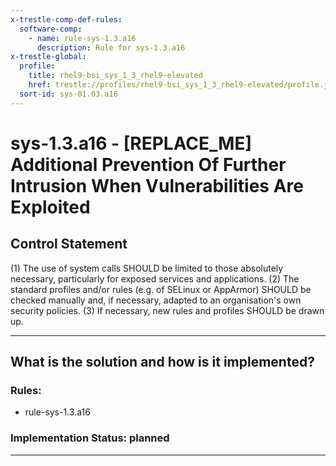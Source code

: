 ```yaml
---
x-trestle-comp-def-rules:
  software-comp:
    - name: rule-sys-1.3.a16
      description: Rule for sys-1.3.a16
x-trestle-global:
  profile:
    title: rhel9-bsi_sys_1_3_rhel9-elevated
    href: trestle://profiles/rhel9-bsi_sys_1_3_rhel9-elevated/profile.json
  sort-id: sys-01.03.a16
---
```


# sys-1.3.a16 - \[REPLACE_ME\] Additional Prevention Of Further Intrusion When Vulnerabilities Are Exploited

## Control Statement

(1) The use of system calls SHOULD be limited to those absolutely necessary, particularly for
exposed services and applications. (2) The standard profiles and/or rules (e.g. of SELinux or
AppArmor) SHOULD be checked manually and, if necessary, adapted to an organisation's own
security policies. (3) If necessary, new rules and profiles SHOULD be drawn up.

______________________________________________________________________

## What is the solution and how is it implemented?

<!-- For implementation status enter one of: implemented, partial, planned, alternative, not-applicable -->

<!-- Note that the list of rules under ### Rules: is read-only and changes will not be captured after assembly to JSON -->

<!-- Add control implementation description here for control: sys-1.3.a16 -->

### Rules:

  - rule-sys-1.3.a16

### Implementation Status: planned

______________________________________________________________________
